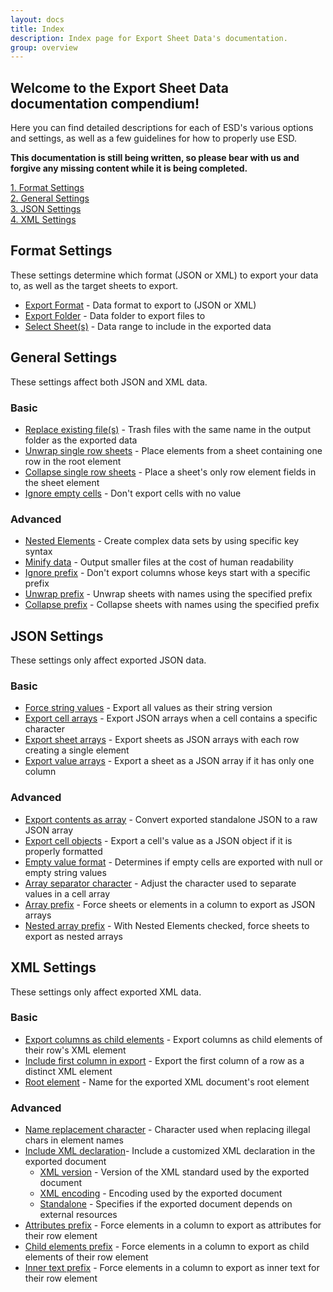 ```yaml
---
layout: docs
title: Index
description: Index page for Export Sheet Data's documentation.
group: overview
---
```


Welcome to the Export Sheet Data documentation compendium!
----------------------------------------------------------

Here you can find detailed descriptions for each of ESD's various options and settings, as well as a few guidelines for how to properly use ESD.

**This documentation is still being written, so please bear with us and forgive any missing content while it is being completed.**

[1. Format Settings](#format-settings)<br>
[2. General Settings](#general-settings)<br>
[3. JSON Settings](#json-settings)<br>
[4. XML Settings](#xml-settings)

Format Settings
---------------
These settings determine which format (JSON or XML) to export your data to, as well as the target sheets to export.

- [Export Format](format/exportformat.md) - Data format to export to (JSON or XML)
- [Export Folder](format/exportfolder.md) - Data folder to export files to
- [Select Sheet(s)](format/selectsheets.md) - Data range to include in the exported data

General Settings
----------------
These settings affect both JSON and XML data.

### Basic

- [Replace existing file(s)](general/replaceexistingfiles.md) - Trash files with the same name in the output folder as the exported data
- [Unwrap single row sheets](general/unwrapsinglerowsheets.md) - Place elements from a sheet containing one row in the root element
- [Collapse single row sheets](general/collapsesinglerowsheets.md) - Place a sheet's only row element fields in the sheet element
- [Ignore empty cells](general/ignoreemptycells.md) - Don't export cells with no value

### Advanced

- [Nested Elements](general/nestedelements.md) - Create complex data sets by using specific key syntax
- [Minify data](general/minifydata.md) - Output smaller files at the cost of human readability
- [Ignore prefix](general/ignoreprefix.md) - Don't export columns whose keys start with a specific prefix
- [Unwrap prefix](general/unwrapprefix.md) - Unwrap sheets with names using the specified prefix
- [Collapse prefix](general/collapseprefix.md) - Collapse sheets with names using the specified prefix

JSON Settings
-------------
These settings only affect exported JSON data.

### Basic

- [Force string values](json/forcestringvalues.md) - Export all values as their string version
- [Export cell arrays](json/exportcellarrays.md) - Export JSON arrays when a cell contains a specific character
- [Export sheet arrays](json/exportsheetarrays.md) - Export sheets as JSON arrays with each row creating a single element
- [Export value arrays](json/exportvaluearrays.md) - Export a sheet as a JSON array if it has only one column

### Advanced

- [Export contents as array](json/exportcontentsasarray.md) - Convert exported standalone JSON to a raw JSON array
- [Export cell objects](json/exportcellobjects.md) - Export a cell's value as a JSON object if it is properly formatted
- [Empty value format](json/emptyvalueformat.md) - Determines if empty cells are exported with null or empty string values
- [Array separator character](json/arrayseparatorcharacter.md) - Adjust the character used to separate values in a cell array
- [Array prefix](json/arrayprefix.md) - Force sheets or elements in a column to export as JSON arrays
- [Nested array prefix](json/nestedarrayprefix.md) - With Nested Elements checked, force sheets to export as nested arrays

XML Settings
------------
These settings only affect exported XML data.

### Basic

- [Export columns as child elements](xml/exportcolumnsaschildelements.md) - Export columns as child elements of their row's XML element
- [Include first column in export](xml/includefirstcolumninexport.md) - Export the first column of a row as a distinct XML element
- [Root element](xml/rootelement.md) - Name for the exported XML document's root element

### Advanced

- [Name replacement character](xml/namereplacementcharacter.md) - Character used when replacing illegal chars in element names
- [Include XML declaration](xml/includexmldeclaration.md)- Include a customized XML declaration in the exported document
  - [XML version](xml/xmlversion.md) - Version of the XML standard used by the exported document
  - [XML encoding](xml/xmlencoding.md) - Encoding used by the exported document
  - [Standalone](xml/standalone.md) - Specifies if the exported document depends on external resources
- [Attributes prefix](xml/attributesprefix.md) - Force elements in a column to export as attributes for their row element
- [Child elements prefix](xml/childelementsprefix.md) - Force elements in a column to export as child elements of their row element
- [Inner text prefix](xml/innertextprefix.md) - Force elements in a column to export as inner text for their row element
